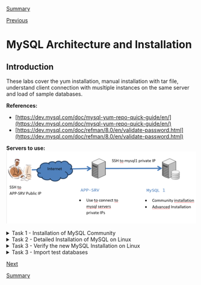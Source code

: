 [Summary](./index.md)

[Previous](./test_connectivity.md)

# MySQL Architecture and Installation

## Introduction
These labs cover the yum installation, manual installation with tar file, understand client connection with musltiple instances on the same server and load of sample databases.

**References:**
- [https://dev.mysql.com/doc/mysql-yum-repo-quick-guide/en/](https://dev.mysql.com/doc/mysql-yum-repo-quick-guide/en/)
- [https://dev.mysql.com/doc/refman/8.0/en/validate-password.html](https://dev.mysql.com/doc/refman/8.0/en/validate-password.html)

**Servers to use:**
![Server to use for the lab](../images/servers_to_use-architect_and_design.png)

<details>
  <summary>Task 1 - Installation of MySQL Community</summary>

**Objective:** Installation of MySQL 8 (Community) on Oracle Linux 8. Because by default RedHat install MariaDB so, we update the repository to install the original MySQL.

**We are working on server:** mysql1

1.	Open an SSH client to app-srv

```shell
ssh -i id_rsa_app-srv opc@your_public_ip
```

2.	Connect to mysql1 from app-srv

```shell
ssh -i $HOME/sshkeys/id_rsa_mysql1 opc@mysql1
```

3.	**We work from now on server  mysql1.**
    Which MySQL packages are installed on your Linux?

```shell
sudo rpm -qa | grep mysql
```

4.	What happens when you try to install the mysql binaries with RedHat repositories? 
    Run this command but don’t confirm

```shell
sudo yum install mysql 
```

5.	As you have seen, above command try to install MariaDB sw. Each distribution has its own repositories and different choices for the packages to install.

6.	Oracle Linux 8 already have the official MySQL repository, but we want here to practice how to import it in a generic/education perspective. 
    First add the repository PGPkey

```shell
sudo rpm --import https://repo.mysql.com/RPM-GPG-KEY-mysql-2022 
```

7.	Now download the package from https://dev.mysql.com/downloads/ and install it

```shell
wget https://dev.mysql.com/get/mysql80-community-release-el8-1.noarch.rpm
```
```shell
sudo yum -y install mysql80-community-release-el8-1.noarch.rpm
```

8.	Update repository database with the new references
sudo yum repolist all

9.	Repeat the command above to install mysql-client (without using the mysql module id default repositories, to force the usage of MySQL ones) and note the different packages

```shell
sudo yum module disable mysql
sudo yum install mysql
```

10.	If only mysql packages are shown, confirm the installation.

11.	Install mysql-server

```shell
sudo yum install mysql-server
```

12.	Because MySQL is automatically installed you can use OS command for service management, for example to check if it’s already started

```shell
sudo systemctl status mysqld
```

13.	Start MySQL if not started

```shell
sudo systemctl start mysqld
```
```shell
sudo systemctl status mysqld
```

14.	Check the content of my.cnf, that is in default folder for linux OS and note some info (lines that stat with “\#” are just comments)

    1. Display the content of the file

    ```shell
    cat /etc/my.cnf 
    ```

    2.	Where is the database and the error log (mysqld.log) stored?
        Write down the answer.

    3.	check if there are error for the instance looking in the error log file

    ```shell
    sudo grep -i error /var/log/mysqld.log
    ```

 
15. Starting from MySQL 5.7 the default installation of MySQL Server generates a one-time password. You find it in error log notes above

```shell
sudo grep 'temporary' /var/log/mysqld.log
```

16.	Login to MySQL using password retrieved in previous step

```shell
mysql -uroot -p -h localhost
```

17.	Try to run a command and write down the error message.

    ERROR MESSAGE: _______________________________________________________________

```sql
status;
```

18.	Change root password

```sql
ALTER USER 'root'@'localhost' IDENTIFIED BY 'Welcome1!';
```


19.	Retry command above, now it works

```sql
status;
```

20.	Which databases are installed by default?

```sql
show databases;
```
<pre>
+--------------------+    
| Database           |  
+--------------------+  
| information_schema |  
| mysql              |  
| performance_schema |  
| sys                |  
+--------------------+  
4 rows in set (0.01 sec)
</pre>
    
21.	To see which version of MySQL you are using submit the command

```sql
show variables like "%version%";
```

22.	Check default users in standard installation

```sql
select user, host from mysql.user where user='root';
```

23.	Logout as ‘root’ and connect as admin

```sql
exit
```

</details>

<details><summary>Task 2 - Detailed Installation of MySQL on Linux</summary>

**Objective:** Installation of MySQL 8 (Community) on Oracle Linux 8. Because by default RedHat install MariaDB so, we update the repository to install the original MySQL.

**We are working on server:** mysql1

1.	If not already connected, connect to mysql1 server trhougth app-srv

```shell
ssh -i $HOME/sshkeys/id_rsa_mysql1 opc@mysql1
```

2.	On Oracle Linux8/RHEL8/Centos 8 is required to install ncurses-compat-libs to use the tar package (not for the rpms)

```shell
sudo yum install -y ncurses-compat-libs
```

3.	Usually, to run mysql is used the user “mysql”, but because he’s already available we show here how create a new one.
Create a new user/group for your MySQL service (mysqluser/mysqlgrp) and a add ‘mysqlgrp’ group to opc to help labs execution.

```shell
sudo groupadd mysqlgrp
```
```shell
sudo useradd -r -g mysqlgrp -s /bin/false mysqluser
```
```shell
sudo usermod -a -G mysqlgrp opc
```

4.	Create new directory structure:

```shell
sudo mkdir /mysql/ /mysql/etc /mysql/data
```
```shell
sudo mkdir /mysql/log /mysql/temp /mysql/binlog
```

5.	To simplify the lab, add the mysql bin folder to the bash profile and customize the client prompt.
Please insert these lines at the end of the file /home/opc/.bashrc

    >export PATH=$PATH:/mysql/mysql-latest/bin
    >export MYSQL_PS1="\\u - mysql>\\_"

    You can edit the file with the editor that you prefer, here some examples

```shell
nano /home/opc/.bashrc
```
```shell
vi /home/opc/.bashrc
```

6.	Close the ssh session and reopen it to activate the new privilege and settings for opc user

7.	Extract the tarball in your /mysql folder

```shell
cd /mysql/
```
```shell
ls -l /workshop/linux/mysql-commercial-8.0.*.tar.xz
```
```shell
sudo tar xvf /workshop/linux/mysql-commercial-8.0.*.tar.xz
```

8.	Create a symbolic link to mysql binary installation

```shell
sudo ln -s mysql-commercial-8.0.* mysql-latest
```

9.	Create a new configuration file my.cnf inside /mysql/etc
To help you we created one with some variables, please copy it

```shell
 sudo cp /workshop/support/my.cnf.mysql1 /mysql/etc/my.cnf
```

10.	Check the content of the configuration file to have a look inside.
Please note that, because the port 3306 is already in use by the community server previously installed , we use now port 3307.

```shell
cat /mysql/etc/my.cnf
```

11.	For security reasons change ownership and permissions

```shell
sudo chown -R mysqluser:mysqlgrp /mysql
```
```shell
sudo chmod -R 750 /mysql
```

The following permission is for the Lab purpose so that opc account can make changes and copy files to overwrite the content
sudo chmod -R 770 /mysql/etc

12.	Save the changes, log out and log in again from the ssh for the changes to take effect on the user profile.initialize your database

```shell
sudo /mysql/mysql-latest/bin/mysqld --defaults-file=/mysql/etc/my.cnf --initialize --user=mysqluser
```

13.	Start your new mysql instance

```shell
sudo /mysql/mysql-latest/bin/mysqld --defaults-file=/mysql/etc/my.cnf --user=mysqluser &
```

14.	Verify that process is running

```shell
ps -ef | grep mysqld
```
```shell
netstat -an | grep 3307
```

15.	Another way is searching the message “ready for connections” in error log as one of the last

```shell
grep -i ready /mysql/log/err_log.log 
```

16.	Retrieve root password for first login

```shell
grep -i 'temporary password' /mysql/log/err_log.log
```

17.	Before version 5.7 it was recommended to run the ' mysql_secure_installation ' script. From version 5.7 all these settings are “by default”, but the script can be used also to setup the validate_password plugin (used later). Execute now mysql_secure_installation

```shell
mysql_secure_installation -h127.0.0.1 -P3307
```

using these values
- **root password:** retrieved from previous step
- **new password:** Welcome1!
- **setup VALIDATE PASSWORD component:** Y
- **password validation policy:** 2
- **Change the password for root:** N
- **Remove anonymous users:** Y
- **Disallow root login remotely:** N
- **Remove test database:** Y
- **Reload privilege tables now:** Y

18.	Login to you mysql-advanced installation and check the status.

```shell
mysql -uroot -p -h 127.0.0.1 -P3307
```
```sql
status
```

19.	Shutdown the service

```sql
exit
```
```sql
mysqladmin -uroot -h127.0.0.1 -p -P3307 shutdown
```

20.	Configure automatic startup and shutdown with system.
Add a systemd service unit configuration file with details about the MySQL service. The file is named mysqld.service and is placed in /usr/lib/systemd/system. We created one for you (See addendum for the content)

```shell
sudo cp /workshop/support/mysqld-advanced.service /usr/lib/systemd/system/
```
```shell
sudo chmod 644 /usr/lib/systemd/system/mysqld-advanced.service
```
```shell
sudo systemctl enable mysqld-advanced.service
```
 
21.	Test start, stop and restart

```shell
sudo systemctl start mysqld-advanced
```
```shell
sudo systemctl status mysqld-advanced
```
```shell
sudo systemctl stop mysqld-advanced
```
```shell
sudo systemctl status mysqld-advanced
```
```shell
sudo systemctl restart mysqld-advanced
```
```shell
sudo systemctl status mysqld-advanced
```

22.	Reconnect with mysql client

```shell
mysql -uroot -p -h 127.0.0.1 -P3307
```

22.	Create a new administrative user called 'admin' with remote access and full privileges

```sql
CREATE USER 'admin'@'%' IDENTIFIED BY 'Welcome1!';
```
```sql
GRANT ALL PRIVILEGES ON *.* TO 'admin'@'%' WITH GRANT OPTION;
```

23.	In the configuration file was specified to load the commercial Thread Pool Plugin, check if it’s loaded and active. We use here the same command with different output (“;” vs “\G” as line termination)

```sql
select * from information_schema.plugins where plugin_name like 'thread%';
```
```sql
select * from information_schema.plugins where plugin_name like 'thread%'\G
```



</details>
<details><summary>Task 3 - Verify the new MySQL Installation on Linux</summary>

**Objective:** understand how MySQL connection works with multiple instances on the same server

**We are working on server:** mysql1

1.	If not already connected, connect to mysql1 server trhougth app-srv

```shell
ssh -i $HOME/sshkeys/id_rsa_mysql1 opc@mysql1
```

2.  Discussion about MySQL connections.
    Please note that now you have 2 instances on the same server: one on 3306 (community) and one on 3307 (commercial).
    MySQL (as default) interpret localhost as socket and not the 127.0.0.1 TCP address.
    This may end with strange behaviors and errors
    Here we practice connecting in various way and check what is working and what is not (note: port 3310 is intentionally wrong).

3.	Use the command in table below to test different connection strings and check the result.
    If the result is not clear to you, please ask an explanation to your instructor.
    Please note that “-p” lowercase refers to password, “-P” uppercase refer to the TCP port.

    Don’t be confused by the client version and check these lines, to understand “why” (not all are always available…)

    Current user:
    Connection:
    UNIX socket:
    TCP port:
    Server version:

___
```shell
mysql -u root -p
```
```sql
status   
```
Port: 3306 or 3307? ______ SSL: Y/N ? ______ Connection: Socket/TCP? ______
___
```shell
mysql -u root -p -P3306
```
```sql
status   
```
Port: 3306 or 3307? ______ SSL: Y/N ? ______ Connection: Socket/TCP? ______
___
```shell
mysql -u root -p -P3307
```
```sql
status   
```
Port: 3306 or 3307? ______ SSL: Y/N ? ______ Connection: Socket/TCP? ______
___
```shell
mysql -uroot -p -h localhost -P3310
```
```sql
status   
```
Port: 3306 or 3307? ______ SSL: Y/N ? ______ Connection: Socket/TCP? ______
___
```shell
mysql -uadmin -p -h 127.0.0.1 -P3307
```
```sql
status   
```
Port: 3306 or 3307? ______ SSL: Y/N ? ______ Connection: Socket/TCP? ______
___
```shell
mysql -uadmin -p -h mysql1 -P3307
```
```sql
status

Note: we are using here the hostname 
```
Port: 3306 or 3307? ______ SSL: Y/N ? ______ Connection: Socket/TCP? ______
___
```shell
mysql -uroot -p -S /var/lib/mysql/mysql.sock
```
```sql
status   
```
Port: 3306 or 3307? ______ SSL: Y/N ? ______ Connection: Socket/TCP? ______
___
```shell
mysql -uroot -p -S /mysql/temp/mysql.sock
```
```sql
status   
```
Port: 3306 or 3307? ______ SSL: Y/N ? ______ Connection: Socket/TCP? ______
___

</details>

</details>
<details><summary>Task 3 - Import test databases</summary>

**Objective:**
- install test databases for labs (world and employees)
- have a look on useful statements

**We are working on server:** mysql1

1.	If not already connected, connect to mysql1 server trhougth app-srv

```shell
ssh -i $HOME/sshkeys/id_rsa_mysql1 opc@mysql1
```

2.	Now that we better understood how to connect, we can remove the community installation and refresh PATH cache with the bash command “hash”

```shell
sudo yum remove mysql mysql-server
```

```shell
hash -r
```

3.	Import the world database, that will be used later, from c:\workshop\databases\world  
    You can do it with mysql client

```shell
mysql -uadmin -p -P3307 -h mysql1 < /workshop/databases/world/world.sql
```

4.	Import the employees demo database that is in /workshop/databases folder. The load script is designed to be executed from the directory where it's located, so move there

```shell
cd /workshop/databases/employees
```

5. Now we can load the database
```sql
mysql -uadmin -p -P3307 -h mysql1 < ./employees.sql
```

5.	Now we can aslo have a look to some useful SQL Statements.
    So, we connect with the mysql client

```shell
mysql -uadmin -p -h mysql1 -P 3307
```

6. We can see the version of our instance

```sql
SHOW VARIABLES LIKE "%version%";
```

7. We can search which tables are or not in InnoDB Format (table format will be discussed in next module) 


```sql
SELECT table_name, engine FROM INFORMATION_SCHEMA.TABLES WHERE engine = 'InnoDB';
```

```sql
SELECT table_name, engine FROM INFORMATION_SCHEMA.TABLES WHERE engine <> 'InnoDB';
```

9. We can search which tables are in InnoDB Format and not in the system databases

```sql
SELECT table_name, engine FROM INFORMATION_SCHEMA.TABLES where engine = 'InnoDB' and table_schema not in ('mysql','information_schema', 'sys');
```

10. We can check the space used by engine

```sql
SELECT ENGINE, COUNT(*), SUM(DATA_LENGTH)/ 1024 / 1024 AS 'Data MB', SUM(INDEX_LENGTH)/1024 / 1024 AS 'Index MB' FROM information_schema.TABLEs group by engine;
```

11. We can check the space used by tables

```sql
SELECT table_schema AS 'Schema', SUM( data_length ) / 1024 / 1024 AS 'Data MB', SUM( index_length ) / 1024 / 1024 AS 'Index MB', SUM( data_length + index_length ) / 1024 / 1024 AS 'Sum' FROM information_schema.tables GROUP BY table_schema ;
```

12. We can check the actual connections

```sql
SHOW FULL PROCESSLIST; 
```

13. It's also possible to use a different terminator to show the result in horizontal (;) or vertical (\G) format.
    Try these commands.

```sql
SHOW GLOBAL VARIABLES\G
```

14. We can check various values for the overall status

```sql
SHOW GLOBAL STATUS\G 
```

```sql
SHOW ENGINE INNODB STATUS\G 
```

</details>

[Next](./mysql__database_design.md)

[Summary](./index.md)
